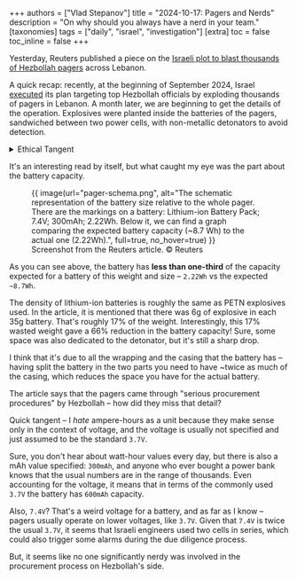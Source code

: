 +++
authors = ["Vlad Stepanov"]
title = "2024-10-17: Pagers and Nerds"
description = "On why should you always have a nerd in your team."
[taxonomies]
tags = ["daily", "israel", "investigation"]
[extra]
toc = false
toc_inline = false
+++

Yesterday, Reuters published a piece on the
[Israeli plot to blast thousands of Hezbollah pagers](https://www.reuters.com/graphics/ISRAEL-PALESTINIANS/HEZBOLLAH-PAGERS/mopawkkwjpa/)
across Lebanon.

A quick recap: recently, at the beginning of September 2024, Israel
[executed](https://en.wikipedia.org/wiki/2024_Lebanon_pager_explosions) its plan targeting
top Hezbollah officials by exploding thousands of pagers in Lebanon. A month later, we are
beginning to get the details of the operation. Explosives were planted inside the batteries of
the pagers, sandwiched between two power cells, with non-metallic detonators to avoid detection.

<details>
<summary>Ethical Tangent</summary>

I, myself, have conflicted thoughts on that operation. On one hand, it's a very precise and
well-executed plan, with a lot of thought put into how to target only the enemy combatants.
On the other hand, with even as precise an attack as this one, there
[are still significant civilian casualties](https://www.theguardian.com/world/2024/sep/20/we-are-isolated-tired-scared-pager-attack-leaves-lebanon-in-shock)
including at least two children (9 and 12 years old) and two health workers.

And this attack sets a very dangerous precedent for the future – we don't want to expect our
civilian devices to blow up in our hands on the whim of a foreign power.

But unfortunately, this is the world we live in now.

</details>

It's an interesting read by itself, but what caught my eye was the part about the battery capacity.

<figure>
{{ image(url="pager-schema.png", alt="The schematic representation of the battery size relative to the whole pager. There are the markings on a battery: Lithium-ion Battery Pack; 7.4V; 300mAh; 2.22Wh. Below it, we can find a graph comparing the expected battery capacity (~8.7 Wh) to the actual one (2.22Wh).", full=true, no_hover=true) }}
<figcaption>Screenshot from the Reuters article. © Reuters</figcaption>
</figure>

As you can see above, the battery has **less than one-third** of the capacity expected for a battery of
this weight and size – `2.22Wh` vs the expected `~8.7Wh`.

The density of lithium-ion batteries is roughly the same as PETN explosives used. In the article, it
is mentioned that there was 6g of explosive in each 35g battery. That's roughly 17% of the weight.
Interestingly, this 17% wasted weight gave a 66% reduction in the battery capacity! Sure, some
space was also dedicated to the detonator, but it's still a sharp drop.

I think that it's due to all the wrapping and the casing that the battery has – having split the
battery in the two parts you need to have ~twice as much of the casing, which reduces the space
you have for the actual battery.

The article says that the pagers came through "serious procurement procedures" by Hezbollah –
how did they miss that detail?

<aside>

Quick tangent – I _hate_ ampere-hours as a unit because they make sense only in the context
of voltage, and the voltage is usually not specified and just assumed to be the standard `3.7V`.

</aside>

Sure, you don't hear about watt-hour values every day, but there is also a mAh value specified:
`300mAh`, and anyone who ever bought a power bank knows that the usual numbers are in the range
of thousands. Even accounting for the voltage, it means that in terms of the commonly used `3.7V`
the battery has `600mAh` capacity.

Also, `7.4V`? That's a weird voltage for a battery, and as far as I know – pagers usually operate
on lower voltages, like `3.7V`. Given that `7.4V` is twice the usual `3.7V`, it seems that Israeli
engineers used two cells in series, which could also trigger some alarms during the due diligence
process.

But, it seems like no one significantly nerdy was involved in the procurement process on
Hezbollah's side.
